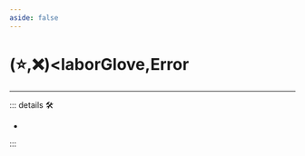 ```yaml
---
aside: false
---
```

# (⭐,❌)<laborGlove</labor>,<error>Error</error>

---

<!-- =================================================== -->
<!-- =================================================== -->
<!-- =================================================== -->
<!-- =================================================== -->
<!-- =================================================== -->
::: details 🛠

-

:::
